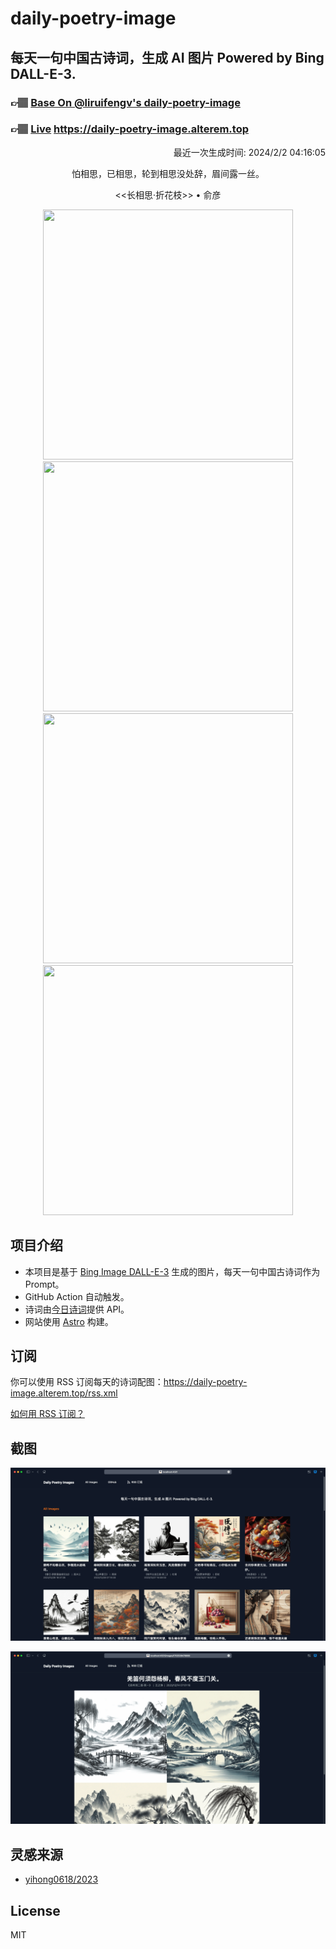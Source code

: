 
# daily-poetry-image

## 每天一句中国古诗词，生成 AI 图片 Powered by Bing DALL-E-3.

### 👉🏽 [Base On @liruifengv's daily-poetry-image](https://github.com/liruifengv/daily-poetry-image)

### 👉🏽 [Live](https://daily-poetry-image.alterem.top/) https://daily-poetry-image.alterem.top

<p align="right">
  最近一次生成时间: 2024/2/2 04:16:05
</p>
<p align="center">
怕相思，已相思，轮到相思没处辞，眉间露一丝。
</p>
<p align="center">
<<长相思·折花枝>> • 俞彦
</p>
<p align="center">
<img src="https://tse3.mm.bing.net/th/id/OIG4.hHZTdFr_ZGyQhicH5de3" height="400" width="400" />
<img src="https://tse3.mm.bing.net/th/id/OIG4.cfGznRQ.3zYvMEmKMhN9" height="400" width="400" />
<img src="https://tse3.mm.bing.net/th/id/OIG4.M63GLu_ujahu3S2NrMwe" height="400" width="400" />
<img src="https://tse4.mm.bing.net/th/id/OIG4.bQVTh0BxQMfRGfzh1FBw" height="400" width="400" />
</p>

## 项目介绍

-   本项目是基于 [Bing Image DALL-E-3](https://www.bing.com/images/create) 生成的图片，每天一句中国古诗词作为 Prompt。
-   GitHub Action 自动触发。
-   诗词由[今日诗词](https://www.jinrishici.com/)提供 API。
-   网站使用 [Astro](https://astro.build) 构建。

## 订阅

你可以使用 RSS 订阅每天的诗词配图：https://daily-poetry-image.alterem.top/rss.xml

[如何用 RSS 订阅？](https://zhuanlan.zhihu.com/p/55026716)

## 截图

![图片列表](./screenshots/Snipaste_2023-12-28_21-00-26.png)

![图片详情](./screenshots/Snipaste_2023-12-28_21-00-53.png)

## 灵感来源

-   [yihong0618/2023](https://github.com/yihong0618/2023)

## License

MIT
